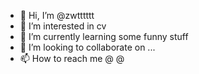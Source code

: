 - 👋 Hi, I’m @zwtttttt
- 👀 I’m interested in cv
- 🌱 I’m currently learning some funny stuff
- 💞️ I’m looking to collaborate on ...
- 📫 How to reach me @ @

<!---
zwtttttt/zwtttttt is a ✨ special ✨ repository because its `README.md` (this file) appears on your GitHub profile.
You can click the Preview link to take a look at your changes.
--->
